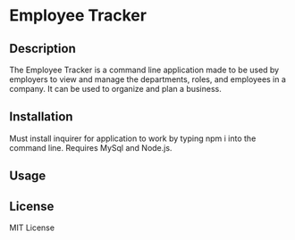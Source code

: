 # Employee Tracker

## Description
The Employee Tracker is a command line application made to be used by employers to view and manage the departments, roles, and employees in a company. It can be used to organize and plan a business.

## Installation
Must install inquirer for application to work by typing npm i into the command line. Requires MySql and Node.js.

## Usage

## License
MIT License
